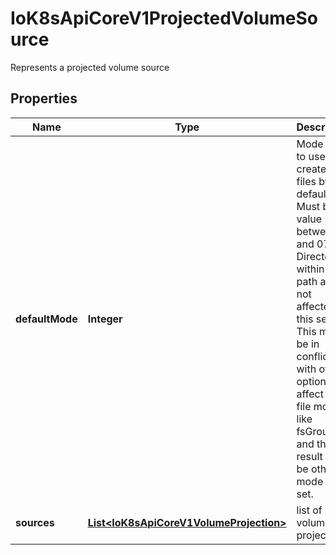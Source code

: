 

# IoK8sApiCoreV1ProjectedVolumeSource

Represents a projected volume source
## Properties

Name | Type | Description | Notes
------------ | ------------- | ------------- | -------------
**defaultMode** | **Integer** | Mode bits to use on created files by default. Must be a value between 0 and 0777. Directories within the path are not affected by this setting. This might be in conflict with other options that affect the file mode, like fsGroup, and the result can be other mode bits set. |  [optional]
**sources** | [**List&lt;IoK8sApiCoreV1VolumeProjection&gt;**](IoK8sApiCoreV1VolumeProjection.md) | list of volume projections | 



